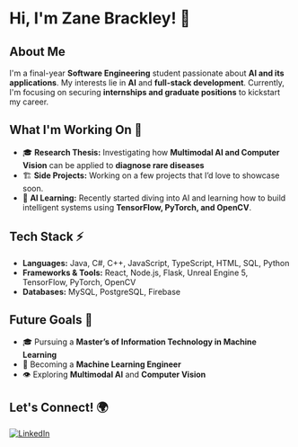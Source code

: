 # Hi, I'm Zane Brackley! 👋

## About Me
I'm a final-year **Software Engineering** student passionate about **AI and its applications**. My interests lie in **AI** and **full-stack development**. Currently, I'm focusing on securing **internships and graduate positions** to kickstart my career.

## What I'm Working On 🚀
- 🎓 **Research Thesis:** Investigating how **Multimodal AI and Computer Vision** can be applied to **diagnose rare diseases**
- 🏗 **Side Projects:** Working on a few projects that I’d love to showcase soon.
- 🤖 **AI Learning:** Recently started diving into AI and learning how to build intelligent systems using **TensorFlow, PyTorch, and OpenCV**.

## Tech Stack ⚡
- **Languages:** Java, C#, C++, JavaScript, TypeScript, HTML, SQL, Python
- **Frameworks & Tools:** React, Node.js, Flask, Unreal Engine 5, TensorFlow, PyTorch, OpenCV
- **Databases:** MySQL, PostgreSQL, Firebase

## Future Goals 🎯
- 🎓 Pursuing a **Master’s of Information Technology in Machine Learning**
- 🤖 Becoming a **Machine Learning Engineer**
- 👁 Exploring **Multimodal AI** and **Computer Vision**

## Let's Connect! 🌍
[![LinkedIn](https://upload.wikimedia.org/wikipedia/commons/thumb/8/81/LinkedIn_icon.svg/72px-LinkedIn_icon.svg.png)](https://www.linkedin.com/in/zanebrackley/)
